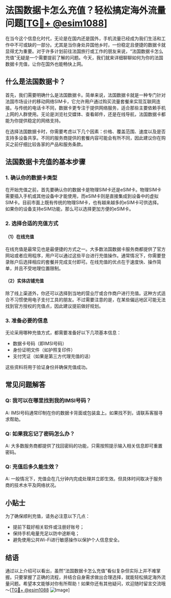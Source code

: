 # 法国数据卡怎么充值？轻松搞定海外流量问题[[TG💪+ @esim1088](https://t.me/s/esim1088)]

在当今这个信息化时代，无论是在国内还是国外，手机流量已经成为我们生活和工作中不可或缺的一部分。尤其是当你身处异国他乡时，一份稳定且便捷的数据卡就显得尤为重要。对于许多计划前往法国旅行或工作的朋友来说，“法国数据卡怎么充值”无疑是一个需要提前了解的问题。今天，我们就来详细聊聊如何为你的法国数据卡充值，让你在国外也能畅快上网。

## 什么是法国数据卡？

首先，我们需要明确什么是法国数据卡。简单来说，法国数据卡就是一种专门针对法国市场设计的移动网络SIM卡，它允许用户通过购买流量套餐来实现互联网连接。与传统的电话卡不同，数据卡更专注于提供网络服务，适合那些主要依赖手机上网的人群使用。无论是浏览社交媒体、查看邮件，还是在线导航，法国数据卡都能为你提供稳定的网络支持。

在选择法国数据卡时，你需要考虑以下几个因素：价格、覆盖范围、速度以及是否支持多设备共享。不同的服务商提供的套餐内容可能会有所不同，因此建议你在购买之前仔细比较各家的产品和服务条款。

## 法国数据卡充值的基本步骤

### 1. 确认你的数据卡类型

在开始充值之前，首先要确认你的数据卡是物理SIM卡还是eSIM卡。物理SIM卡需要插入手机或其他设备中才能使用，而eSIM卡则是直接集成到设备中的虚拟SIM卡。目前市面上既有传统的物理SIM卡，也有越来越多的eSIM卡可供选择。如果你的设备支持eSIM功能，那么可以选择更加方便的eSIM卡。

### 2. 选择合适的充值方式

#### （1）在线充值

在线充值是最常见也是最便捷的方式之一。大多数法国数据卡服务商都提供了官方网站或者应用程序，用户可以通过这些平台进行充值操作。通常情况下，你需要登录账户后选择相应的套餐并完成支付即可。在线充值的优点在于速度快、操作简单，并且不受地理位置限制。

#### （2）实体店铺充值

除了线上渠道外，你还可以选择到当地的营业厅或合作商户进行充值。这种方式适合不习惯使用电子支付工具的朋友。不过需要注意的是，在某些偏远地区可能无法找到官方授权的充值点，因此建议提前做好规划。

### 3. 准备必要的信息

无论采用哪种充值方式，都需要准备好以下几项基本信息：
- 数据卡号码（即IMSI号码）
- 身份证明文件（如护照复印件）
- 支付凭证（如果是第三方代理充值的话）

这些资料将用于验证身份并确保充值成功。

## 常见问题解答

### Q: 我可以在哪里找到我的IMSI号码？
A: IMSI号码通常印制在你的数据卡背面或包装盒上。如果找不到，请联系客服寻求帮助。

### Q: 如果我忘记了密码怎么办？
A: 大多数服务商都提供了找回密码的功能，只需按照提示输入相关信息即可重置密码。

### Q: 充值后多久能生效？
A: 一般情况下，充值会在几分钟内完成处理并立即生效。但具体时间取决于服务商的技术水平及网络状况。

## 小贴士

为了确保顺利充值，请务必注意以下几点：
- 提前下载好相关软件或注册好账号；
- 保持手机电量充足以防中途断电；
- 避免使用公共Wi-Fi进行敏感操作以保护个人信息安全。

## 结语

通过以上介绍可以看出，虽然“法国数据卡怎么充值”看似复杂但实际上并不难掌握。只要掌握了正确的流程，并结合自身需求做出合理选择，就能轻松搞定海外流量问题。希望本文能够对你有所帮助！如果你还有其他疑问，欢迎随时留言交流哦～[[TG💪+ @esim1088](https://t.me/s/esim1088) ![Image](https://i.postimg.cc/4NQfJmqS/Snipaste-2025-05-13-00-14-12.png)]